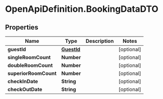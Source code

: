 # OpenApiDefinition.BookingDataDTO

## Properties

Name | Type | Description | Notes
------------ | ------------- | ------------- | -------------
**guestId** | [**GuestId**](GuestId.md) |  | [optional] 
**singleRoomCount** | **Number** |  | [optional] 
**doubleRoomCount** | **Number** |  | [optional] 
**superiorRoomCount** | **Number** |  | [optional] 
**checkInDate** | **String** |  | [optional] 
**checkOutDate** | **String** |  | [optional] 


